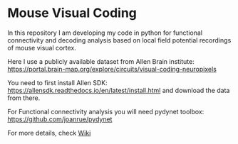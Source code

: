 # Mouse Visual Coding
In this repository I am developing my code in python for functional connectivity and decoding analysis based on local field potential recordings of mouse visual cortex.

Here I use a publicly available dataset from Allen Brain institute: https://portal.brain-map.org/explore/circuits/visual-coding-neuropixels

You need to first install Allen SDK: https://allensdk.readthedocs.io/en/latest/install.html and download the data from there.

For Functional connectivity analysis you will need pydynet toolbox: https://github.com/joanrue/pydynet

For more details, check [Wiki](https://github.com/EBarzegaran/MouseVisualCoding/wiki)
